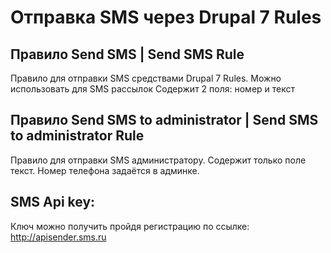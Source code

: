 # Отправка SMS через Drupal 7 Rules

## Правило Send SMS | Send SMS Rule
Правило для отправки SMS средствами Drupal 7 Rules. Можно использовать для SMS рассылок
Содержит 2 поля: номер и текст

## Правило Send SMS to administrator | Send SMS to administrator Rule
Правило для отправки SMS администратору.
Содержит только поле текст. Номер телефона задаётся в админке.

## SMS Api key:
Ключ можно получить пройдя регистрацию по ссылке:
http://apisender.sms.ru
